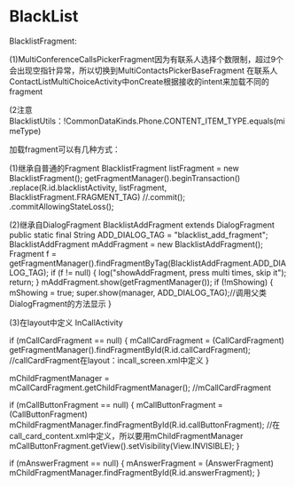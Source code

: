 # BlackList
BlacklistFragment:

(1)MultiConferenceCallsPickerFragment因为有联系人选择个数限制，超过9个会出现空指针异常，所以切换到MultiContactsPickerBaseFragment
在联系人ContactListMultiChoiceActivity中onCreate根据接收的intent来加载不同的fragment

(2注意BlacklistUtils：!CommonDataKinds.Phone.CONTENT_ITEM_TYPE.equals(mimeType)

加载fragment可以有几种方式：

(1)继承自普通的Fragment
BlacklistFragment listFragment = new BlacklistFragment();
getFragmentManager().beginTransaction()
            .replace(R.id.blacklistActivity, listFragment, BlacklistFragment.FRAGMENT_TAG)
            //.commit();
            .commitAllowingStateLoss();

(2)继承自DialogFragment
BlacklistAddFragment extends DialogFragment
public static final String ADD_DIALOG_TAG = "blacklist_add_fragment";
BlacklistAddFragment mAddFragment = new BlacklistAddFragment();
Fragment f = getFragmentManager().findFragmentByTag(BlacklistAddFragment.ADD_DIALOG_TAG);
if (f != null) {
    log("showAddFragment, press multi times, skip it");
    return;
}
mAddFragment.show(getFragmentManager());
if (!mShowing) {
    mShowing = true;
    super.show(manager, ADD_DIALOG_TAG);//调用父类DialogFragment的方法显示
}

(3)在layout中定义
InCallActivity

if (mCallCardFragment == null) {
    mCallCardFragment = (CallCardFragment) getFragmentManager().findFragmentById(R.id.callCardFragment); //callCardFragment在layout：incall_screen.xml中定义
}

mChildFragmentManager = mCallCardFragment.getChildFragmentManager(); //mCallCardFragment

if (mCallButtonFragment == null) {
    mCallButtonFragment = (CallButtonFragment) mChildFragmentManager.findFragmentById(R.id.callButtonFragment); //在call_card_content.xml中定义，所以要用mChildFragmentManager
    mCallButtonFragment.getView().setVisibility(View.INVISIBLE);
}

if (mAnswerFragment == null) {
    mAnswerFragment = (AnswerFragment) mChildFragmentManager.findFragmentById(R.id.answerFragment);
}

